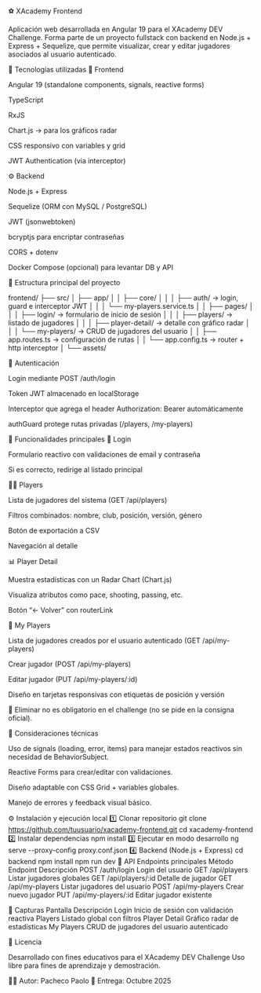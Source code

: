 ⚽ XAcademy Frontend

Aplicación web desarrollada en Angular 19 para el XAcademy DEV Challenge.
Forma parte de un proyecto fullstack con backend en Node.js + Express + Sequelize, que permite visualizar, crear y editar jugadores asociados al usuario autenticado.

🚀 Tecnologías utilizadas
🧠 Frontend

Angular 19 (standalone components, signals, reactive forms)

TypeScript

RxJS

Chart.js → para los gráficos radar

CSS responsivo con variables y grid

JWT Authentication (via interceptor)

⚙️ Backend

Node.js + Express

Sequelize (ORM con MySQL / PostgreSQL)

JWT (jsonwebtoken)

bcryptjs para encriptar contraseñas

CORS + dotenv

Docker Compose (opcional) para levantar DB y API

📂 Estructura principal del proyecto

frontend/
 ├── src/
 │   ├── app/
 │   │   ├── core/
 │   │   │   ├── auth/              → login, guard e interceptor JWT
 │   │   │   └── my-players.service.ts
 │   │   ├── pages/
 │   │   │   ├── login/             → formulario de inicio de sesión
 │   │   │   ├── players/           → listado de jugadores
 │   │   │   ├── player-detail/     → detalle con gráfico radar
 │   │   │   └── my-players/        → CRUD de jugadores del usuario
 │   │   ├── app.routes.ts          → configuración de rutas
 │   │   └── app.config.ts          → router + http interceptor
 │   └── assets/

🔐 Autenticación

Login mediante POST /auth/login

Token JWT almacenado en localStorage

Interceptor que agrega el header Authorization: Bearer <token> automáticamente

authGuard protege rutas privadas (/players, /my-players)

🧩 Funcionalidades principales
🏁 Login

Formulario reactivo con validaciones de email y contraseña

Si es correcto, redirige al listado principal

🧍‍♂️ Players

Lista de jugadores del sistema (GET /api/players)

Filtros combinados: nombre, club, posición, versión, género

Botón de exportación a CSV

Navegación al detalle

📊 Player Detail

Muestra estadísticas con un Radar Chart (Chart.js)

Visualiza atributos como pace, shooting, passing, etc.

Botón “← Volver” con routerLink

🧾 My Players

Lista de jugadores creados por el usuario autenticado (GET /api/my-players)

Crear jugador (POST /api/my-players)

Editar jugador (PUT /api/my-players/:id)

Diseño en tarjetas responsivas con etiquetas de posición y versión

🧹 Eliminar no es obligatorio en el challenge (no se pide en la consigna oficial).

🧠 Consideraciones técnicas

Uso de signals (loading, error, items) para manejar estados reactivos sin necesidad de BehaviorSubject.

Reactive Forms para crear/editar con validaciones.

Diseño adaptable con CSS Grid + variables globales.

Manejo de errores y feedback visual básico.

⚙️ Instalación y ejecución local
1️⃣ Clonar repositorio
git clone https://github.com/tuusuario/xacademy-frontend.git
cd xacademy-frontend
2️⃣ Instalar dependencias
npm install
3️⃣ Ejecutar en modo desarrollo
ng serve --proxy-config proxy.conf.json
4️⃣ Backend (Node.js + Express)
cd backend
npm install
npm run dev
🔗 API Endpoints principales
Método	Endpoint	Descripción
POST	/auth/login	Login del usuario
GET	/api/players	Listar jugadores globales
GET	/api/players/:id	Detalle de jugador
GET	/api/my-players	Listar jugadores del usuario
POST	/api/my-players	Crear nuevo jugador
PUT	/api/my-players/:id	Editar jugador existente

📸 Capturas
Pantalla	Descripción
Login	Inicio de sesión con validación reactiva
Players	Listado global con filtros
Player Detail	Gráfico radar de estadísticas
My Players	CRUD de jugadores del usuario autenticado

🧾 Licencia

Desarrollado con fines educativos para el XAcademy DEV Challenge
Uso libre para fines de aprendizaje y demostración.

👨‍💻 Autor: Pacheco Paolo
📅 Entrega: Octubre 2025
